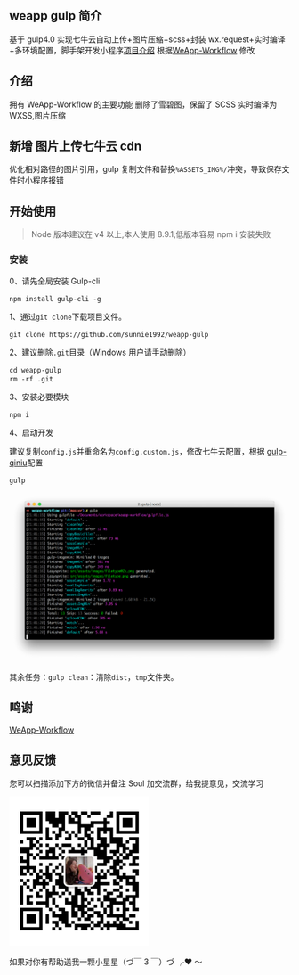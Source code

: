 ## weapp gulp 简介

基于 gulp4.0 实现七牛云自动上传+图片压缩+scss+封装 wx.request+实时编译+多环境配置，脚手架开发小程序[项目介绍](https://juejin.im/post/5d1c503ce51d4510926a7b96)
根据[WeApp-Workflow](https://github.com/Jeff2Ma/WeApp-Workflow) 修改

## 介绍

拥有 WeApp-Workflow 的主要功能
删除了雪碧图，保留了 SCSS 实时编译为 WXSS,图片压缩

## 新增 图片上传七牛云 cdn

优化相对路径的图片引用，gulp 复制文件和替换`%ASSETS_IMG%/`冲突，导致保存文件时小程序报错

## 开始使用

> Node 版本建议在 v4 以上,本人使用 8.9.1,低版本容易 npm i 安装失败

### 安装

0、请先全局安装 Gulp-cli

```
npm install gulp-cli -g
```

1、通过`git clone`下载项目文件。

```
git clone https://github.com/sunnie1992/weapp-gulp
```

2、建议删除`.git`目录（Windows 用户请手动删除）

```
cd weapp-gulp
rm -rf .git
```

3、安装必要模块

```
npm i
```

4、启动开发

建议复制`config.js`并重命名为`config.custom.js`，修改七牛云配置，根据 [gulp-qiniu](https://github.com/hfcorriez/gulp-qiniu)配置

```
gulp
```

![iterm](src/assets/images/iterm.png)

其余任务：`gulp clean`：清除`dist`，`tmp`文件夹。

 

## 鸣谢

[WeApp-Workflow](https://github.com/Jeff2Ma/WeApp-Workflow)

## 意见反馈

您可以扫描添加下方的微信并备注 Soul 加交流群，给我提意见，交流学习

![mine](src/assets/images/mine.png)

如果对你有帮助送我一颗小星星（づ￣ 3 ￣）づ ╭❤ ～
